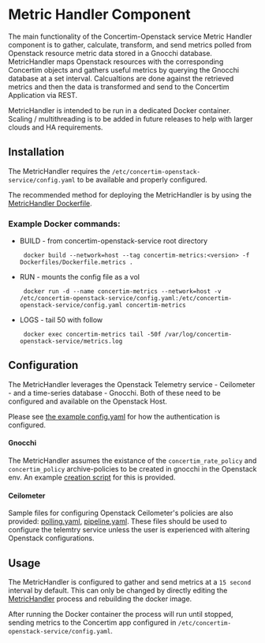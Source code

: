 # Metric Handler Component

The main functionality of the Concertim-Openstack service Metric Handler component is to gather, calculate, transform, and send metrics polled from Openstack resource metric data stored in a Gnocchi database. MetricHandler maps Openstack resources with the corresponding Concertim objects and gathers useful metrics by querying the Gnocchi database at a set interval. Calcualtions are done against the retrieved metrics and then the data is transformed and send to the Concertim Application via REST.

MetricHandler is intended to be run in a dedicated Docker container. Scaling / multithreading is to be added in future releases to help with larger clouds and HA requirements.

## Installation

The MetricHandler requires the `/etc/concertim-openstack-service/config.yaml` to be available and properly configured.

The recommended method for deploying the MetricHandler is by using the [MetricHandler Dockerfile](/Dockerfiles/Dockerfile.metrics).

### Example Docker commands:

- BUILD - from concertim-openstack-service root directory
    ``````
     docker build --network=host --tag concertim-metrics:<version> -f Dockerfiles/Dockerfile.metrics .
    ``````
- RUN - mounts the config file as a vol
    ``````
     docker run -d --name concertim-metrics --network=host -v /etc/concertim-openstack-service/config.yaml:/etc/concertim-openstack-service/config.yaml concertim-metrics
     ``````
- LOGS - tail 50 with follow
    ``````
     docker exec concertim-metrics tail -50f /var/log/concertim-openstack-service/metrics.log
     ``````

## Configuration

The MetricHandler leverages the Openstack Telemetry service - Ceilometer - and a time-series database - Gnocchi. Both of these need to be configured and available on the Openstack Host.

Please see [the example config.yaml](/etc/config-sample.yaml) for how the authentication is configured.

#### Gnocchi

The MetricHandler assumes the existance of the `concertim_rate_policy` and `concertim_policy` archive-policies to be created in gnocchi in the Openstack env. An example [creation script](/etc/concertim-archive-policy-create.sql) for this is provided. 

#### Ceilometer

Sample files for configuring Openstack Ceilometer's policies are also provided: [polling.yaml](/etc/polling-sample.yaml), [pipeline.yaml](/etc/pipeline-sample.yaml). These files should be used to configure the telemtry service unless the user is experienced with altering Openstack configurations.


## Usage

The MetricHandler is configured to gather and send metrics at a `15 second` interval by default. This can only be changed by directly editing the [MetricHandler](/metric_driver.py) process and rebuilding the docker image.

After running the Docker container the process will run until stopped, sending metrics to the Concertim app configured in `/etc/concertim-openstack-service/config.yaml`.